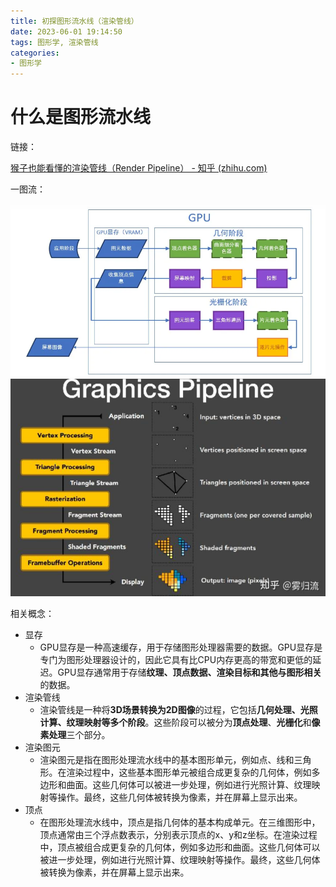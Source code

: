 ```yaml
---
title: 初探图形流水线（渲染管线）
date: 2023-06-01 19:14:50
tags: 图形学, 渲染管线
categories:
- 图形学
---
```




# 什么是图形流水线

链接：

[猴子也能看懂的渲染管线（Render Pipeline） - 知乎 (zhihu.com)](https://zhuanlan.zhihu.com/p/137780634)



一图流：

<img src="初探图形处理流水线（渲染管线）/image-20230601195513975.png" alt="image-20230601195513975" style="zoom:80%;" />

<!--more-->

<img src="初探图形处理流水线（渲染管线）/image-20230602162311045.png" alt="image-20230602162311045" style="zoom:80%;" />



相关概念：

- 显存
  - GPU显存是一种高速缓存，用于存储图形处理器需要的数据。GPU显存是专门为图形处理器设计的，因此它具有比CPU内存更高的带宽和更低的延迟。GPU显存通常用于存储**纹理、顶点数据、渲染目标和其他与图形相关**的数据。
- 渲染管线
  - 渲染管线是一种将**3D场景转换为2D图像**的过程，它包括**几何处理、光照计算、纹理映射等多个阶段**。这些阶段可以被分为**顶点处理**、**光栅化**和**像素处理**三个部分。
- 渲染图元
  - 渲染图元是指在图形处理流水线中的基本图形单元，例如点、线和三角形。在渲染过程中，这些基本图形单元被组合成更复杂的几何体，例如多边形和曲面。这些几何体可以被进一步处理，例如进行光照计算、纹理映射等操作。最终，这些几何体被转换为像素，并在屏幕上显示出来。
- 顶点
  - 在图形处理流水线中，顶点是指几何体的基本构成单元。在三维图形中，顶点通常由三个浮点数表示，分别表示顶点的x、y和z坐标。在渲染过程中，顶点被组合成更复杂的几何体，例如多边形和曲面。这些几何体可以被进一步处理，例如进行光照计算、纹理映射等操作。最终，这些几何体被转换为像素，并在屏幕上显示出来。
